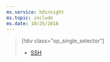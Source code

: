 ```yaml
---
ms.service: hdinsight
ms.topic: include
ms.date: 10/25/2018
---
```

> [!div class="op_single_selector"]
> * [SSH](../hadoop/apache-hadoop-mahout-linux-mac.md)
> 
>
